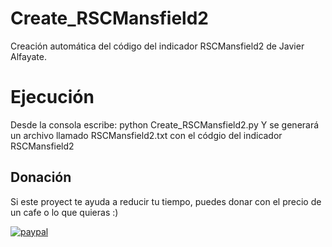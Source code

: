 # Create_RSCMansfield2
Creación automática del código del indicador RSCMansfield2 de Javier Alfayate.

# Ejecución
Desde la consola escribe:
  python Create_RSCMansfield2.py 
Y se generará un archivo llamado RSCMansfield2.txt con el códgio del indicador RSCMansfield2


## Donación
Si este proyect te ayuda a reducir tu tiempo, puedes donar con el precio de un cafe o lo que quieras :)

[![paypal](https://www.paypalobjects.com/en_US/i/btn/btn_donateCC_LG.gif)](https://paypal.me/jamesjss)
